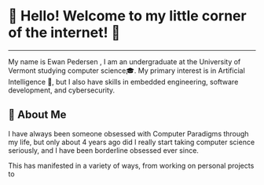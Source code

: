 # 🌟 Hello! Welcome to my little corner of the internet! 🌟

---

My name is Ewan Pedersen , I am an undergraduate at the University of Vermont studying computer science🎓. My primary interest is in Artificial Intelligence 🤖, but I also have skills in embedded engineering, software development, and cybersecurity.

## 🌱 About Me

I have always been someone obsessed with Computer Paradigms through my life, but only about 4 years ago did I really start taking computer science seriously, and I have been borderline obsessed ever since.

This has manifested in a variety of ways, from working on personal projects to
